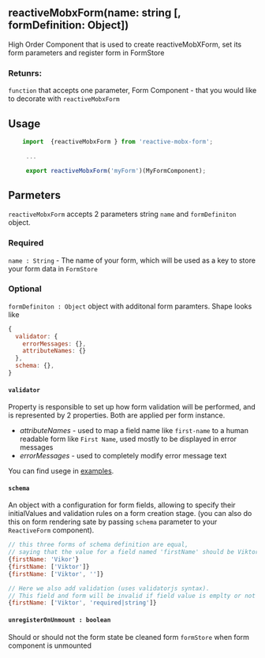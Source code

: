 ## reactiveMobxForm(name: string [, formDefinition: Object])

High Order Component that is used to create reactiveMobXForm, set its form parameters and register form in FormStore

### Retunrs: 

`function` that accepts one parameter, Form Component - that you would like to decorate with `reactiveMobxForm`

## Usage
```javascript
    import  {reactiveMobxForm } from 'reactive-mobx-form';
	 
	 ...

	 export reactiveMobxForm('myForm')(MyFormComponent);
```


## Parmeters

`reactiveMobxForm` accepts 2 parameters string `name` and `formDefiniton` object.
### Required

`name : String` - The name of your form, which will be used as a key to store your form data in `FormStore`

### Optional

`formDefiniton : Object` object with additonal form paramters. Shape looks like

```javascript
{
  validator: {
    errorMessages: {},
    attributeNames: {}
  },
  schema: {},
}
```
#### `validator`

Property is responsible to set up how form validation will be performed, and is represented by 2 properties. Both are applied per form instance.

- *attributeNames* - used to map a field name like `first-name` to a human readable form like `First Name`, used mostly to be displayed in error messages
- *errorMessages* - used to completely modify error message text

You can find usege in [examples](/reactive-mobx-form/#/examples).
#### `schema`

An object with a configuration for form fields, allowing to specify their initialValues and validation rules on a form creation stage. (you can also do this on form rendering sate by passing `schema` parameter to your `ReactiveForm` component).

```javascript
// this three forms of schema definition are equal, 
// saying that the value for a field named 'firstName' should be Viktor
{firstName: 'Vikor'}
{firstName: ['Viktor']}
{firstName: ['Viktor', '']}

// Here we also add validation (uses validatorjs syntax). 
// This field and form will be invalid if field value is emplty or not string
{firstName: ['Viktor', 'required|string']}
```

#### `unregisterOnUnmount : boolean` 

Should or should not the form state be cleaned form `formStore` when form component is unmounted